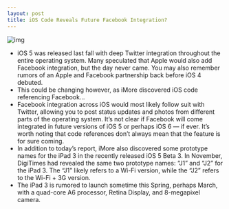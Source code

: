```yaml
---
layout: post
title: iOS Code Reveals Future Facebook Integration?
---
```

![img](http://media.idownloadblog.com/wp-content/uploads/2012/01/iOS-5-Facebook-Integration.png)
* iOS 5 was released last fall with deep Twitter integration throughout the entire operating system. Many speculated that Apple would also add Facebook integration, but the day never came. You may also remember rumors of an Apple and Facebook partnership back before iOS 4 debuted.
* This could be changing however, as iMore discovered iOS code referencing Facebook…
* Facebook integration across iOS would most likely follow suit with Twitter, allowing you to post status updates and photos from different parts of the operating system. It’s not clear if Facebook will come integrated in future versions of iOS 5 or perhaps iOS 6 — if ever. It’s worth noting that code references don’t always mean that the feature is for sure coming.
* In addition to today’s report, iMore also discovered some prototype names for the iPad 3 in the recently released iOS 5 Beta 3. In November, DigiTimes had revealed the same two prototype names: “J1” and “J2” for the iPad 3. The “J1” likely refers to a Wi-Fi version, while the “J2” refers to the Wi-Fi + 3G version.
* The iPad 3 is rumored to launch sometime this Spring, perhaps March, with a quad-core A6 processor, Retina Display, and 8-megapixel camera.

